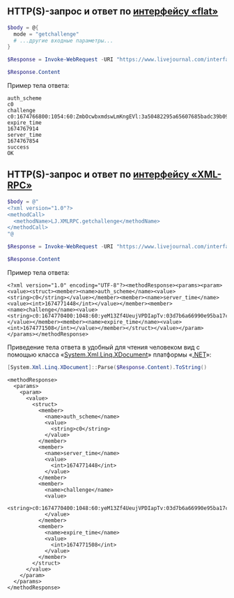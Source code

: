 ## HTTP(S)-запрос и ответ по [интерфейсу «flat»](https://stat.livejournal.com/doc/server/ljp.csp.flat.protocol.html)

```powershell
$body = @{
  mode = "getchallenge"
  # ...другие входные параметры...
}
```
```powershell
$Response = Invoke-WebRequest -URI "https://www.livejournal.com/interface/flat" -Body $body -Method "POST"
```
```powershell
$Response.Content
```
Пример тела ответа:
```
auth_scheme
c0
challenge
c0:1674766800:1054:60:ZmbOcwbxmdswLmKngEVl:3a50482295a65607685badc39b09d47b
expire_time
1674767914
server_time
1674767854
success
OK
```

## HTTP(S)-запрос и ответ по [интерфейсу «XML-RPC»](https://stat.livejournal.com/doc/server/ljp.csp.xml-rpc.protocol.html)

```powershell
$body = @"
<?xml version="1.0"?>
<methodCall>
  <methodName>LJ.XMLRPC.getchallenge</methodName>
</methodCall>
"@
```
```powershell
$Response = Invoke-WebRequest -URI "https://www.livejournal.com/interface/xmlrpc" -Body $body -Method "POST"
```
```powershell
$Response.Content
```
Пример тела ответа:
```
<?xml version="1.0" encoding="UTF-8"?><methodResponse><params><param><value><struct><member><name>auth_scheme</name><value><string>c0</string></value></member><member><name>server_time</name><value><int>1674771448</int></value></member><member><name>challenge</name><value><string>c0:1674770400:1048:60:yeM13Zf4UeujVPDIapTv:03d7b6a66990e95ba17ced533b9b98d2</string></value></member><member><name>expire_time</name><value><int>1674771508</int></value></member></struct></value></param></params></methodResponse>
```
Приведение тела ответа в удобный для чтения человеком вид с помощью класса «[System.Xml.Linq.XDocument](https://learn.microsoft.com/en-us/dotnet/api/system.xml.linq.xdocument)» платформы «[.NET](https://learn.microsoft.com/en-us/dotnet/)»:
```powershell
[System.Xml.Linq.XDocument]::Parse($Response.Content).ToString()
```
```
<methodResponse>
  <params>
    <param>
      <value>
        <struct>
          <member>
            <name>auth_scheme</name>
            <value>
              <string>c0</string>
            </value>
          </member>
          <member>
            <name>server_time</name>
            <value>
              <int>1674771448</int>
            </value>
          </member>
          <member>
            <name>challenge</name>
            <value>
              <string>c0:1674770400:1048:60:yeM13Zf4UeujVPDIapTv:03d7b6a66990e95ba17ced533b9b98d2</string>
            </value>
          </member>
          <member>
            <name>expire_time</name>
            <value>
              <int>1674771508</int>
            </value>
          </member>
        </struct>
      </value>
    </param>
  </params>
</methodResponse>
```
